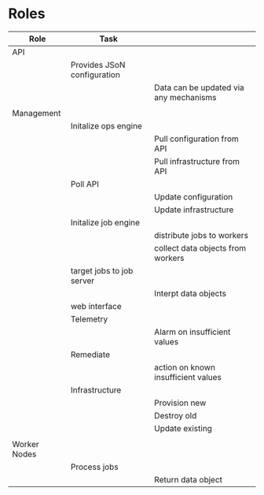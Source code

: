 # Roles

|Role|Task||
|-|-|-|
|API|||
||Provides JSoN configuration||
|||Data can be updated via any mechanisms|
||||
|Management|||
||Initalize ops engine||
|||Pull configuration from API|
|||Pull infrastructure from API|
||Poll API||
|||Update configuration|
|||Update infrastructure|
||Initalize job engine||
|||distribute jobs to workers|
|||collect data objects from workers|
||target jobs to job server||
|||Interpt data objects|
||web interface||
||Telemetry||
|||Alarm on insufficient values|
||Remediate||
|||action on known insufficient values|
||Infrastructure||
|||Provision new|
|||Destroy old|
|||Update existing|
||||
|Worker Nodes|||
||Process jobs||
|||Return data object|